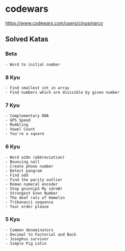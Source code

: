 # codewars

https://www.codewars.com/users/cinusmarco

## Solved Katas

### Beta
    - Word to initial number
### 8 Kyu
    - Find smallest int in array
    - Find numbers which are divisible by given number
### 7 Kyu
    - Complementary DNA
    - GPS Speed
    - Mumbling
    - Vowel Count
    - You're a square
### 6 Kyu
    - Word a10n (abbreviation)
    - Bouncing nall
    - Create phone number
    - Detect pangram
    - Find odd
    - Find the parity outlier
    - Roman numeral encoder
    - Stop gninnipS My sdroW!
    - Strongest Even Number
    - The deaf rats of Hamelin
    - Tribonacci sequence
    - Your order please    
### 5 Kyu
    - Common denominators
    - Decimal to Factorial and Back
    - Josephus survivor    
    - Simple Pig Latin
    
